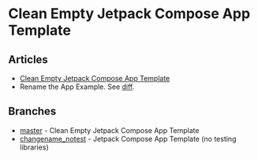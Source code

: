 # Clean Empty Jetpack Compose App Template

## Articles
- [Clean Empty Jetpack Compose App Template](https://vtsen.hashnode.dev/clean-empty-jetpack-compose-app-template)
- Rename the App Example. See [diff](https://github.com/vinchamp77/Demo_CleanEmptyCompose/commit/4f86b00ebfa04a91e830f312cfd6c442d23e885a).

## Branches
- [master](https://github.com/vinchamp77/Demo_CleanEmptyCompose) - Clean Empty Jetpack Compose App Template
- [changename_notest](https://github.com/vinchamp77/Demo_CleanEmptyCompose/tree/changename_notest) - Jetpack Compose App Template (no testing libraries)
